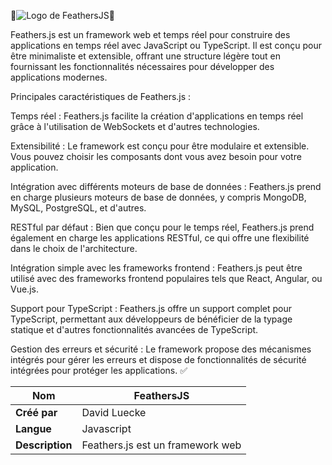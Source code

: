 🚨![Logo de FeathersJS](https://camo.githubusercontent.com/076aacc894daf3d9065f7d5bd1d7e8a3d0511668576cd66afddd0ce4af524eaa/68747470733a2f2f692e696d6775722e636f6d2f32774764454a4e2e706e67)🚨

Feathers.js est un framework web et temps réel pour construire des applications en temps réel avec JavaScript ou TypeScript. Il est conçu pour être minimaliste et extensible, offrant une structure légère tout en fournissant les fonctionnalités nécessaires pour développer des applications modernes.

Principales caractéristiques de Feathers.js :

Temps réel : Feathers.js facilite la création d'applications en temps réel grâce à l'utilisation de WebSockets et d'autres technologies.

Extensibilité : Le framework est conçu pour être modulaire et extensible. Vous pouvez choisir les composants dont vous avez besoin pour votre application.

Intégration avec différents moteurs de base de données : Feathers.js prend en charge plusieurs moteurs de base de données, y compris MongoDB, MySQL, PostgreSQL, et d'autres.

RESTful par défaut : Bien que conçu pour le temps réel, Feathers.js prend également en charge les applications RESTful, ce qui offre une flexibilité dans le choix de l'architecture.

Intégration simple avec les frameworks frontend : Feathers.js peut être utilisé avec des frameworks frontend populaires tels que React, Angular, ou Vue.js.

Support pour TypeScript : Feathers.js offre un support complet pour TypeScript, permettant aux développeurs de bénéficier de la typage statique et d'autres fonctionnalités avancées de TypeScript.

Gestion des erreurs et sécurité : Le framework propose des mécanismes intégrés pour gérer les erreurs et dispose de fonctionnalités de sécurité intégrées pour protéger les applications. :white_check_mark:


| **Nom**  | FeathersJS  |
|---|---|
| **Créé par**  |  David Luecke |
| **Langue**  |  Javascript |
| **Description**  |  Feathers.js est un framework web  |